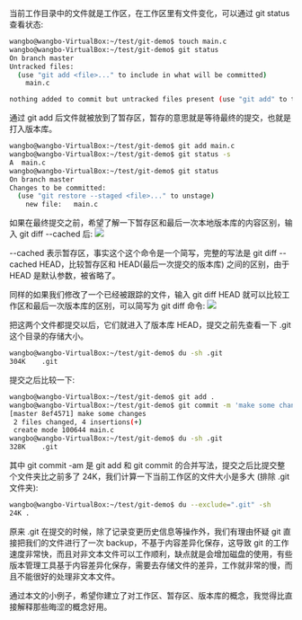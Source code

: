 当前工作目录中的文件就是工作区，在工作区里有文件变化，可以通过 git status 查看状态:

```bash
wangbo@wangbo-VirtualBox:~/test/git-demo$ touch main.c
wangbo@wangbo-VirtualBox:~/test/git-demo$ git status
On branch master
Untracked files:
  (use "git add <file>..." to include in what will be committed)
	main.c

nothing added to commit but untracked files present (use "git add" to track)
```

通过 git add 后文件就被放到了暂存区，暂存的意思就是等待最终的提交，也就是打入版本库。

```bash
wangbo@wangbo-VirtualBox:~/test/git-demo$ git add main.c
wangbo@wangbo-VirtualBox:~/test/git-demo$ git status -s
A  main.c
wangbo@wangbo-VirtualBox:~/test/git-demo$ git status
On branch master
Changes to be committed:
  (use "git restore --staged <file>..." to unstage)
	new file:   main.c
```

如果在最终提交之前，希望了解一下暂存区和最后一次本地版本库的内容区别，输入 git diff --cached 后: 
![](http://develop-developer.oss-cn-hangzhou.aliyuncs.com/images/FFbg5JYrq7iv3mLTy-gdsWI0LXWzKC909tvJKytmhR.png?x-oss-process=style/txt-water)

--cached 表示暂存区，事实这个这个命令是一个简写，完整的写法是 git diff --cached HEAD，比较暂存区和 HEAD(最后一次提交的版本库) 之间的区别，由于 HEAD 是默认参数，被省略了。

同样的如果我们修改了一个已经被跟踪的文件，输入 git diff HEAD 就可以比较工作区和最后一次版本库的区别，可以简写为 git diff 命令:
![](http://develop-developer.oss-cn-hangzhou.aliyuncs.com/images/MpyYnD8EhstunjYQm-4TDlZ-loSN1WOepUW9VDXBlD.png?x-oss-process=style/txt-water)

把这两个文件都提交以后，它们就进入了版本库 HEAD，提交之前先查看一下 .git 这个目录的存储大小。

```bash
wangbo@wangbo-VirtualBox:~/test/git-demo$ du -sh .git
304K	.git
```

提交之后比较一下:

```bash
wangbo@wangbo-VirtualBox:~/test/git-demo$ git add .
wangbo@wangbo-VirtualBox:~/test/git-demo$ git commit -m 'make some changes'
[master 8ef4571] make some changes
 2 files changed, 4 insertions(+)
 create mode 100644 main.c
wangbo@wangbo-VirtualBox:~/test/git-demo$ du -sh .git
328K	.git
```

其中  git commit -am 是 git add 和 git commit 的合并写法，提交之后比提交整个文件夹比之前多了 24K，我们计算一下当前工作区的文件大小是多大 (排除 .git 文件夹):

```bash
wangbo@wangbo-VirtualBox:~/test/git-demo$ du --exclude=".git" -sh
24K	.
```

原来 .git 在提交的时候，除了记录变更历史信息等操作外，我们有理由怀疑 git 直接把我们的文件进行了一次 backup，不基于内容差异化保存，这导致 git 的工作速度非常快，而且对非文本文件可以工作顺利，缺点就是会增加磁盘的使用，有些版本管理工具基于内容差异化保存，需要去存储文件的差异，工作就非常的慢，而且不能很好的处理非文本文件。

通过本文的小例子，希望你建立了对工作区、暂存区、版本库的概念，我觉得比直接解释那些晦涩的概念好用。
